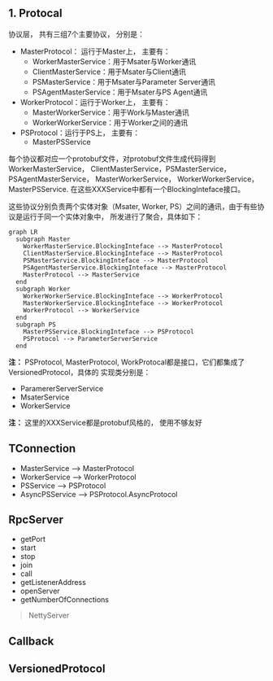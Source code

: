 ## 1. Protocal

协议层， 共有三组7个主要协议， 分别是：

- MasterProtocol： 运行于Master上， 主要有：
  - WorkerMasterService：用于Msater与Worker通讯
  - ClientMasterService：用于Msater与Client通讯
  - PSMasterService：用于Msater与Parameter Server通讯
  - PSAgentMasterService：用于Msater与PS Agent通讯
- WorkerProtocol：运行于Worker上， 主要有：
  - MasterWorkerService：用于Work与Master通讯
  - WorkerWorkerService：用于Worker之间的通讯
- PSProtocol：运行于PS上， 主要有：
  - MasterPSService

每个协议都对应一个protobuf文件，对protobuf文件生成代码得到WorkerMasterService， ClientMasterService，PSMasterService， PSAgentMasterService， MasterWorkerService， WorkerWorkerService， MasterPSService. 在这些XXXService中都有一个BlockingInteface接口。

这些协议分别负责两个实体对象（Msater, Worker, PS）之间的通讯，由于有些协议是运行于同一个实体对象中， 所发进行了聚合，具体如下：

```mermaid
graph LR
  subgraph Master
    WorkerMasterService.BlockingInteface --> MasterProtocol
    ClientMasterService.BlockingInteface --> MasterProtocol
    PSMasterService.BlockingInteface --> MasterProtocol
    PSAgentMasterService.BlockingInteface --> MasterProtocol
    MasterProtocol --> MasterService
  end
  subgraph Worker
    WorkerWorkerService.BlockingInteface --> WorkerProtocol
    MasterWorkerService.BlockingInteface --> WorkerProtocol
    WorkerProtocol --> WorkerService
  end
  subgraph PS
    MasterPSService.BlockingInteface --> PSProtocol
    PSProtocol --> ParameterServerService
  end 
```

**注：** PSProtocol, MasterProtocol, WorkProtocal都是接口，它们都集成了VersionedProtocol，具体的 实现类分别是：

- ParamererServerService
- MsaterService
- WorkerService

**注：** 这里的XXXService都是protobuf风格的， 使用不够友好

## TConnection

- MasterService --> MasterProtocol
- WorkerService --> WorkerProtocol
- PSService --> PSProtocol
- AsyncPSService --> PSProtocol.AsyncProtocol


## RpcServer
- getPort
- start
- stop
- join
- call
- getListenerAddress
- openServer
- getNumberOfConnections


> NettyServer


## Callback



## VersionedProtocol

